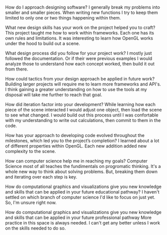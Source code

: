 How do I approach designing software?
I generally break my problems into smaller and smaller pieces. When writing new functions I try to keep them limited to only one or two things happening within them.

What new design skills has your work on the project helped you to craft?
This project taught me how to work within frameworks. Each one has its own rules and limitations. It was interesting to learn how OpenGL works under the hood to build out a scene.

What design process did you follow for your project work?
I mostly just followed the documentation. Or if their were previous examples I would analyze those to understand how each concept worked, then build it out from there.

How could tactics from your design approach be applied in future work?
Building larger projects will require me to learn more frameworks and API's. I think gaining a greater understanding on how to use the tools at my disposal will take me further to reach that goal.

How did iteration factor into your development?
While learning how each piece of the scene interacted I would adjust one object, then load the scene to see what changed. I would build out this process until I was confortable with my understanding to write out calculations, then commit to them in the code. 

How has your approach to developing code evolved throughout the milestones, which led you to the project’s completion?
I learned about a lot of different properties within OpenGL. Each new addition added new complexity to the scene.

How can computer science help me in reaching my goals?
Computer Science most of all teaches the fundimentals on progromatic thinking. It's a whole new way to think about solving problems. But, breaking them down and iterating over each step is key.

How do computational graphics and visualizations give you new knowledge and skills that can be applied in your future educational pathway?
I haven't settled on which branch of computer science I'd like to focus on just yet. So, I'm unsure right now.

How do computational graphics and visualizations give you new knowledge and skills that can be applied in your future professional pathway
More practice in this space is always needed. I can't get any better unless I work on the skills needed to do so.
